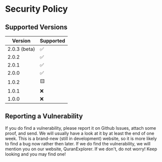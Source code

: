 # Security Policy

## Supported Versions


| Version      | Supported          |
| ------------ | ------------------ |
| 2.0.3 (beta) | :white_check_mark: |
| 2.0.2        | :white_check_mark: |
| 2.0.1        | :white_check_mark: |
| 2.0.0        | :white_check_mark: |
| 1.0.2        | :yellow_square:    |
| 1.0.1        | :x:                |
| 1.0.0        | :x:                |

## Reporting a Vulnerability

If you do find a vulnerability, please report it on Github Issues, attach some proof, and send.
We will usually have a look at it by at least the end of one week.
This is a brand-new (still in development) website, so it is more likely to find
a bug now rather then later.
If we do find the vulnerability, we will mention you on our website, QuranExplorer.
If we don't, do not worry! Keep looking and you may find one!
